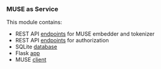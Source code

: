 ### MUSE as Service
This module contains:
- REST API [endpoints](https://github.com/dayyass/muse_as_service/blob/main/src/muse_as_service/endpoints.py) for MUSE embedder and tokenizer
- REST API [endpoints](https://github.com/dayyass/muse_as_service/blob/main/src/muse_as_service/auth.py) for authorization
- SQLite [database](https://github.com/dayyass/muse_as_service/blob/main/src/muse_as_service/database)
- Flask [app](https://github.com/dayyass/muse_as_service/blob/main/src/muse_as_service/app.py)
- MUSE [client](https://github.com/dayyass/muse_as_service/blob/main/src/muse_as_service/client)
